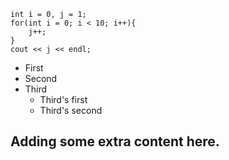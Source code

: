 ```
int i = 0, j = 1;
for(int i = 0; i < 10; i++){
    j++;
}
cout << j << endl;
```

* First
* Second 
* Third 
   * Third's first
   * Third's second


## Adding some extra content here. 
